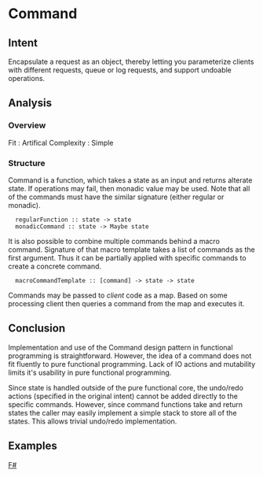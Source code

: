 # Command


## Intent

Encapsulate a request as an object, thereby letting you parameterize clients with different requests, queue or log requests, and support undoable operations.


## Analysis

### Overview

Fit : Artifical
Complexity : Simple


### Structure

Command is a function, which takes a state as an input and returns alterate state. If operations may fail, then monadic value may be used. Note that all of the commands must have the similar signature (either regular or monadic).

~~~~   
  regularFunction :: state -> state
  monadicCommand :: state -> Maybe state
~~~~

It is also possible to combine multiple commands behind a macro command. Signature of that macro template takes a list of commands as the first argument. Thus it can be partially applied with specific commands to create a concrete command.

~~~~
  macroCommandTemplate :: [command] -> state -> state
~~~~

Commands may be passed to _client_ code as a map. Based on some processing client then queries a command from the map and executes it.


## Conclusion

Implementation and use of the Command design pattern in functional programming is straightforward. However, the idea of a command does not fit fluently to pure functional programming. Lack of IO actions and mutability limits it's usability in pure functional programming. 

Since state is handled outside of the pure functional core, the undo/redo actions (specified in the original intent) cannot be added directly to the specific commands. However, since command functions take and return states the caller may easily implement a simple stack to store all of the states. This allows trivial undo/redo implementation.


## Examples

[F#](command.fsx)
